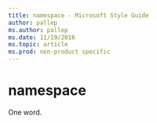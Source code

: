 ```yaml
---
title: namespace - Microsoft Style Guide
author: pallep
ms.author: pallep
ms.date: 11/19/2016
ms.topic: article
ms.prod: non-product specific
---
```


# namespace

One word.
